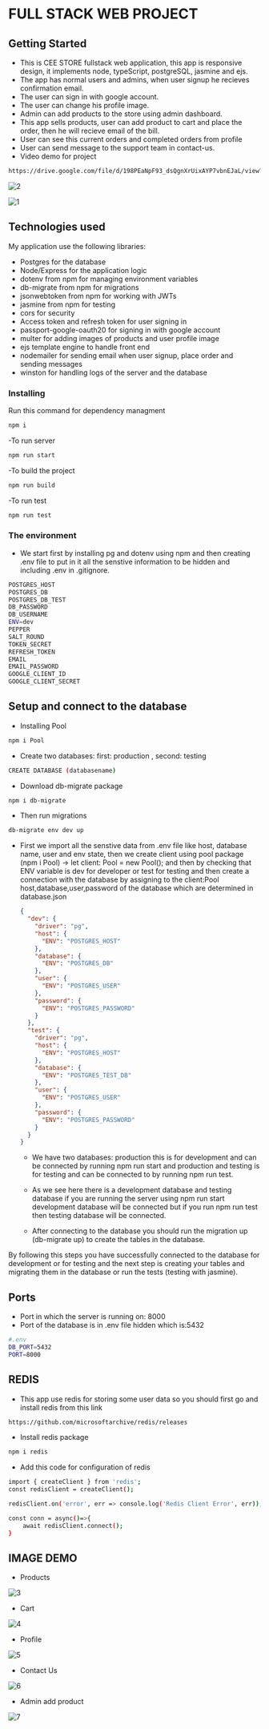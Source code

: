 # FULL STACK WEB PROJECT

## Getting Started

- This is CEE STORE fullstack web application, this app is responsive design, it implements node, typeScript, postgreSQL, jasmine and ejs.
- The app has normal users and admins, when user signup he recieves confirmation email.
- The user can sign in with google account.
- The user can change his profile image.
- Admin can add products to the store using admin dashboard.
- This app sells products, user can add product to cart and place the order, then he will recieve email of the bill.
- User can see this current orders and completed orders from profile
- User can send message to the support team in contact-us.
- Video demo for project
```bash
https://drive.google.com/file/d/198PEaNpF93_dsQgnXrUixAYP7vbnEJaL/view?usp=sharing
```

![2](https://github.com/mohamedamr241/CEE-STORE/assets/81832292/f52fd469-e24e-40b3-aafd-4f25aae6dc7f)

![1](https://github.com/mohamedamr241/CEE-STORE/assets/81832292/62ede9df-8d95-4130-951e-f149a9f1e7af)

## Technologies used

My application use the following libraries:

- Postgres for the database
- Node/Express for the application logic
- dotenv from npm for managing environment variables
- db-migrate from npm for migrations
- jsonwebtoken from npm for working with JWTs
- jasmine from npm for testing
- cors for security
- Access token and refresh token for user signing in
- passport-google-oauth20 for signing in with google account
- multer for adding images of products and user profile image
- ejs template engine to handle front end
- nodemailer for sending email when user signup, place order and sending messages
- winston for handling logs of the server and the database

### Installing

Run this command for dependency managment
```bash
npm i
```

-To run server
```bash
npm run start
```
-To build the project
```bash
npm run build
```
-To run test
```bash
npm run test
```

### The environment

- We start first by installing pg and dotenv using npm and then creating .env file to put in it all the senstive information to be hidden and including .env in .gitignore.
```bash
POSTGRES_HOST
POSTGRES_DB
POSTGRES_DB_TEST
DB_PASSWORD
DB_USERNAME
ENV=dev
PEPPER
SALT_ROUND
TOKEN_SECRET
REFRESH_TOKEN
EMAIL
EMAIL_PASSWORD
GOOGLE_CLIENT_ID
GOOGLE_CLIENT_SECRET
```

## Setup and connect to the database

- Installing Pool
```bash
npm i Pool
```
- Create two databases: first: production , second: testing 
```bash
CREATE DATABASE (databasename)
```
- Download db-migrate package
```bash
npm i db-migrate
```
- Then run migrations
```bash
db-migrate env dev up
```

- First we import all the senstive data from .env file like host, database name, user and env state, then we create client using pool package (npm i Pool) -> let client: Pool = new Pool();
  and then by checking that ENV variable is dev for developer or test for testing and then create a connection with the database by assigning to the client:Pool host,database,user,password of the database which are determined in database.json

  ```json
  {
    "dev": {
      "driver": "pg",
      "host": {
        "ENV": "POSTGRES_HOST"
      },
      "database": {
        "ENV": "POSTGRES_DB"
      },
      "user": {
        "ENV": "POSTGRES_USER"
      },
      "password": {
        "ENV": "POSTGRES_PASSWORD"
      }
    },
    "test": {
      "driver": "pg",
      "host": {
        "ENV": "POSTGRES_HOST"
      },
      "database": {
        "ENV": "POSTGRES_TEST_DB"
      },
      "user": {
        "ENV": "POSTGRES_USER"
      },
      "password": {
        "ENV": "POSTGRES_PASSWORD"
      }
    }
  }
  ```

  - We have two databases: production this is for development and can be connected by running npm run start and production and testing is for testing and can be connected to by running npm run test.

  - As we see here there is a development database and testing database if you are running the server using npm run start development database will be connected but if you run npm run test then testing database will be connected.

  - After connecting to the database you should run the migration up (db-migrate up) to create the tables in the database.

By following this steps you have successfully connected to the database for development or for testing and the next step is creating your tables and migrating them in the database or run the tests (testing with jasmine).

## Ports

- Port in which the server is running on: 8000
- Port of the database is in .env file hidden which is:5432

```bash
#.env
DB_PORT=5432
PORT=8000
```

## REDIS

- This app use redis for storing some user data so you should first go and install redis from this link 
```bash
https://github.com/microsoftarchive/redis/releases
```
- Install redis package
```bash
npm i redis
```

- Add this code for configuration of redis
```bash
import { createClient } from 'redis';
const redisClient = createClient();

redisClient.on('error', err => console.log('Redis Client Error', err));

const conn = async()=>{
    await redisClient.connect();
}
```
## IMAGE DEMO
- Products

![3](https://github.com/mohamedamr241/CEE-STORE/assets/81832292/742b831f-664a-48d0-954a-41b75edfd4d5)

- Cart
  
![4](https://github.com/mohamedamr241/CEE-STORE/assets/81832292/03a1f450-7971-4ec9-b7b1-c9f9f48cb8ee)

- Profile
  
![5](https://github.com/mohamedamr241/CEE-STORE/assets/81832292/6e5a791d-d961-49c9-a62d-3f1072d51de5)

- Contact Us
  
![6](https://github.com/mohamedamr241/CEE-STORE/assets/81832292/77c04286-c2f8-44ca-a5fb-21b19d886f6d)

- Admin add product
  
![7](https://github.com/mohamedamr241/CEE-STORE/assets/81832292/1821f670-b258-413a-a351-1f5d70395c0f)
